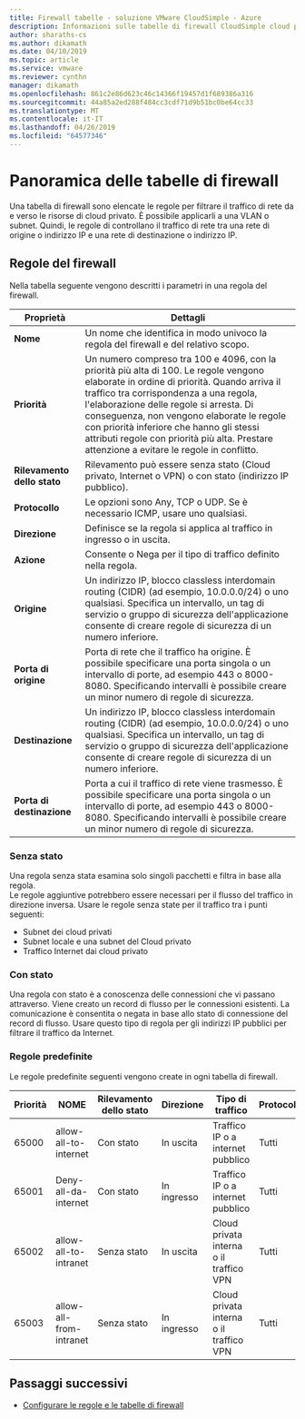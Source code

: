 ```yaml
---
title: Firewall tabelle - soluzione VMware CloudSimple - Azure
description: Informazioni sulle tabelle di firewall CloudSimple cloud privato e le regole del firewall.
author: sharaths-cs
ms.author: dikamath
ms.date: 04/10/2019
ms.topic: article
ms.service: vmware
ms.reviewer: cynthn
manager: dikamath
ms.openlocfilehash: 861c2e86d623c46c14366f19457d1f689386a316
ms.sourcegitcommit: 44a85a2ed288f484cc3cdf71d9b51bc0be64cc33
ms.translationtype: MT
ms.contentlocale: it-IT
ms.lasthandoff: 04/26/2019
ms.locfileid: "64577346"
---
```

# <a name="firewall-tables-overview"></a>Panoramica delle tabelle di firewall

Una tabella di firewall sono elencate le regole per filtrare il traffico di rete da e verso le risorse di cloud privato. È possibile applicarli a una VLAN o subnet. Quindi, le regole di controllano il traffico di rete tra una rete di origine o indirizzo IP e una rete di destinazione o indirizzo IP.

## <a name="firewall-rules"></a>Regole del firewall

Nella tabella seguente vengono descritti i parametri in una regola del firewall.

| Proprietà | Dettagli |
| ---------| --------|
| **Nome** | Un nome che identifica in modo univoco la regola del firewall e del relativo scopo. |
| **Priorità** | Un numero compreso tra 100 e 4096, con la priorità più alta di 100. Le regole vengono elaborate in ordine di priorità. Quando arriva il traffico tra corrispondenza a una regola, l'elaborazione delle regole si arresta. Di conseguenza, non vengono elaborate le regole con priorità inferiore che hanno gli stessi attributi regole con priorità più alta.  Prestare attenzione a evitare le regole in conflitto. |
| **Rilevamento dello stato** | Rilevamento può essere senza stato (Cloud privato, Internet o VPN) o con stato (indirizzo IP pubblico).  |
| **Protocollo** | Le opzioni sono Any, TCP o UDP. Se è necessario ICMP, usare uno qualsiasi. |
| **Direzione** | Definisce se la regola si applica al traffico in ingresso o in uscita. |
| **Azione** | Consente o Nega per il tipo di traffico definito nella regola. |
| **Origine** | Un indirizzo IP, blocco classless interdomain routing (CIDR) (ad esempio, 10.0.0.0/24) o uno qualsiasi.  Specifica un intervallo, un tag di servizio o gruppo di sicurezza dell'applicazione consente di creare regole di sicurezza di un numero inferiore. |
| **Porta di origine** | Porta di rete che il traffico ha origine.  È possibile specificare una porta singola o un intervallo di porte, ad esempio 443 o 8000-8080. Specificando intervalli è possibile creare un minor numero di regole di sicurezza. |
| **Destinazione** | Un indirizzo IP, blocco classless interdomain routing (CIDR) (ad esempio, 10.0.0.0/24) o uno qualsiasi.  Specifica un intervallo, un tag di servizio o gruppo di sicurezza dell'applicazione consente di creare regole di sicurezza di un numero inferiore.  |
| **Porta di destinazione** | Porta a cui il traffico di rete viene trasmesso.  È possibile specificare una porta singola o un intervallo di porte, ad esempio 443 o 8000-8080. Specificando intervalli è possibile creare un minor numero di regole di sicurezza.|

### <a name="stateless"></a>Senza stato

Una regola senza stata esamina solo singoli pacchetti e filtra in base alla regola.  
Le regole aggiuntive potrebbero essere necessari per il flusso del traffico in direzione inversa.  Usare le regole senza state per il traffico tra i punti seguenti:

* Subnet dei cloud privati
* Subnet locale e una subnet del Cloud privato
* Traffico Internet dai cloud privato

### <a name="stateful"></a>Con stato

 Una regola con stato è a conoscenza delle connessioni che vi passano attraverso. Viene creato un record di flusso per le connessioni esistenti. La comunicazione è consentita o negata in base allo stato di connessione del record di flusso.  Usare questo tipo di regola per gli indirizzi IP pubblici per filtrare il traffico da Internet.

### <a name="default-rules"></a>Regole predefinite

Le regole predefinite seguenti vengono create in ogni tabella di firewall.

|Priorità|NOME|Rilevamento dello stato|Direzione|Tipo di traffico|Protocol|`Source`|Porta di origine|Destination|Porta di destinazione|Azione|
|--------|----|--------------|---------|------------|--------|------|-----------|-----------|----------------|------|
|65000|allow-all-to-internet|Con stato|In uscita|Traffico IP o a internet pubblico|Tutti|Qualsiasi|Qualsiasi|Qualsiasi|Qualsiasi|CONSENTI|
|65001|Deny-all-da-internet|Con stato|In ingresso|Traffico IP o a internet pubblico|Tutti|Qualsiasi|Qualsiasi|Qualsiasi|Qualsiasi|Nega|
|65002|allow-all-to-intranet|Senza stato|In uscita|Cloud privata interna o il traffico VPN|Tutti|Qualsiasi|Qualsiasi|Qualsiasi|Qualsiasi|CONSENTI|
|65003|allow-all-from-intranet|Senza stato|In ingresso|Cloud privata interna o il traffico VPN|Tutti|Qualsiasi|Qualsiasi|Qualsiasi|Qualsiasi|CONSENTI|

## <a name="next-steps"></a>Passaggi successivi

* [Configurare le regole e le tabelle di firewall](https://docs.azure.cloudsimple.com/firewall/)